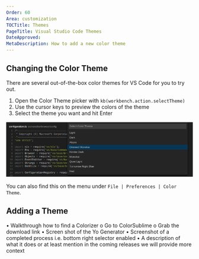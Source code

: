 ```yaml
---
Order: 60
Area: customization
TOCTitle: Themes
PageTitle: Visual Studio Code Themes
DateApproved: 
MetaDescription: How to add a new color theme
---
```


## Changing the Color Theme
There are several out-of-the-box color themes for VS Code for you to try out.

1. Open the Color Theme picker with `kb(workbench.action.selectTheme)`
2. Use the cursor keys to preview the colors of the theme
3. Select the theme you want and hit Enter

![Themes in the Command Palette](images/themes/colorthemes.png)

You can also find this on the menu under `File | Preferences | Color Theme`.





## Adding a Theme
•	Walkthrough how to find a Colorizer
	o	Go to ColorSublime
	o	Grab the download link
•	Screen shot of the Yo Generator
•	Screenshot of a completed process i.e. bottom right selector enabled
•	A description of what it does or at least mention in the coming releases we will provide more context
